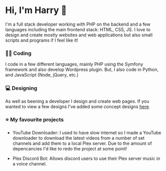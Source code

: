 # Hi, I'm Harry 👋

I'm a full stack developer working with PHP on the backend and a few languages including the main frontend stack: HTML, CSS, JS. I love to design and create mostly websites and web applications but also small scripts and programs if I feel like it!

### 👨‍💻 Coding

I code in a few different languages, mainly PHP using the Symfony framework and also develop Wordpress plugin. But, I also code in Python, and JavaScript (Node, jQuery, etc.)


### 💻 Designing

As well as beening a developer I design and create web pages. If you wanted to view a few designs I've added some concept designs [here](concept/readme.md).


### ⭐ My favourite projects

- YouTube Downloader: I used to have slow internet so I made a YouTube downloader to download the latest videos from a number of set channels and add them to a local Plex server. Due to the amount of depencancies I'd like to redo the project at some point!

- Plex Discord Bot: Allows discord users to use their Plex server music in a voice channel.